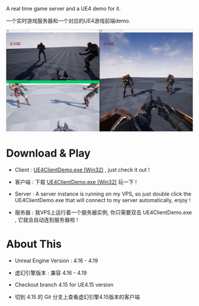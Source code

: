 A real time game server and a UE4 demo for it. 

一个实时游戏服务器和一个对应的UE4游戏前端demo.


![UE4DemoScreenshot.png](./img/UE4DemoScreenshot.png)


# Download & Play

 
- Client : [UE4ClientDemo.exe (Win32)](https://pan.baidu.com/s/1lPDq7HVTo6S8aqn9Wcc7Ng) , just check it out !

- 客户端 : 下载 [UE4ClientDemo.exe (Win32)](https://pan.baidu.com/s/1lPDq7HVTo6S8aqn9Wcc7Ng) 玩一下 !

- Server : A server instance is running on my VPS, so just double click the UE4ClientDemo.exe that will connect to my server automatically, enjoy !

- 服务器 : 我VPS上运行着一个服务器实例, 你只需要双击 UE4ClientDemo.exe , 它就会自动连到服务器啦 !

# About This 


- Unreal Engine Version : 4.16 - 4.19

- 虚幻引擎版本 : 兼容 4.16 - 4.19

- Checkout branch 4.15 for UE4.15 version

- 切到 4.15 的 Git 分支上查看虚幻引擎4.15版本的客户端

